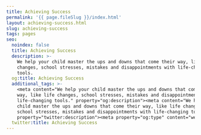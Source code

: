 ```yaml
---
title: Achieving Success
permalink: '{{ page.fileSlug }}/index.html'
layout: achieving-success.html
slug: achieving-success
tags: pages
seo:
  noindex: false
  title: Achieving Success
  description: >-
    We help your child master the ups and downs that come their way, like life
    changes, school stresses, mistakes and disappointments with life-changing
    tools.
  og:title: Achieving Success
  additional_tags: >-
    <meta content="We help your child master the ups and downs that come their
    way, like life changes, school stresses, mistakes and disappointments with
    life-changing tools." property="og:description"><meta content="We help your
    child master the ups and downs that come their way, like life changes,
    school stresses, mistakes and disappointments with life-changing tools."
    property="twitter:description"><meta property="og:type" content="website">
  twitter:title: Achieving Success
---
```



